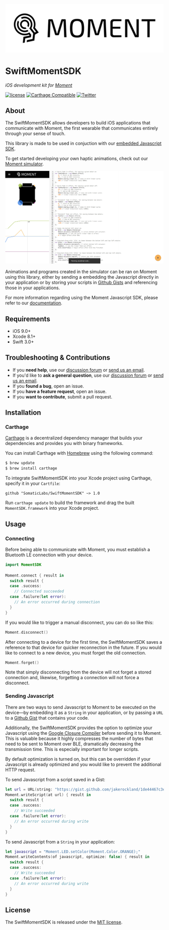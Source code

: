 ![Moment Logo](images/moment.png)

# SwiftMomentSDK

*iOS development kit for [Moment](https://wearmoment.com)*

[![license](https://img.shields.io/github/license/mashape/apistatus.svg)](https://github.com/SomaticLabs/SwiftMomentSDK/blob/master/LICENSE)
[![Carthage Compatible](https://img.shields.io/badge/Carthage-compatible-4BC51D.svg?style=flat)](https://github.com/Carthage/Carthage)
[![Twitter](https://img.shields.io/badge/twitter-@SomaticLabs-orange.svg?style=flat)](http://twitter.com/SomaticLabs)

## About

The SwiftMomentSDK allows developers to build iOS applications that communicate with Moment, the first wearable that communicates entirely through your sense of touch. 

This library is made to be used in conjuction with our [embedded Javascript SDK](https://github.com/somaticlabs/moment-sdk).

To get started developing your own haptic animations, check out our [Moment simulator](https://somaticlabs.github.io/moment-sim/).

![Moment Simulator](images/sim.png)

Animations and programs created in the simulator can be ran on Moment using this library, either by sending a embedding the Javascript directly in your application or by storing your scripts in [Github Gists](https://gist.github.com) and referencing those in your applications. 

For more information regarding using the Moment Javascript SDK, please refer to our [documentation](https://somaticlabs.github.io/moment-sdk/).

## Requirements

- iOS 9.0+
- Xcode 8.1+
- Swift 3.0+

## Troubleshooting & Contributions

- If you **need help**, use our [discussion forum](https://talk.wearmoment.com) or [send us an email](mailto:developers@somaticlabs.io).
- If you'd like to **ask a general question**, use our [discussion forum](https://talk.wearmoment.com) or [send us an email](mailto:developers@somaticlabs.io).
- If you **found a bug**, open an issue.
- If you **have a feature request**, open an issue.
- If you **want to contribute**, submit a pull request.

## Installation

### Carthage

[Carthage](https://github.com/Carthage/Carthage) is a decentralized dependency manager that builds your dependencies and provides you with binary frameworks.

You can install Carthage with [Homebrew](http://brew.sh/) using the following command:

```bash
$ brew update
$ brew install carthage
```

To integrate SwiftMomentSDK into your Xcode project using Carthage, specify it in your `Cartfile`:

```ogdl
github "SomaticLabs/SwiftMomentSDK" ~> 1.0
```

Run `carthage update` to build the framework and drag the built `MomentSDK.framework` into your Xcode project.

## Usage

### Connecting

Before being able to communicate with Moment, you must establish a Bluetooth LE connection with your device.

```swift 
import MomentSDK

Moment.connect { result in
  switch result {
  case .success:
    // Connected succeeded
  case .failure(let error):
    // An error occurred during connection
  }
}
```

If you would like to trigger a manual disconnect, you can do so like this:

```swift
Moment.disconnect()
```

After connecting to a device for the first time, the SwiftMomentSDK saves a reference to that device for quicker reconnection in the future. If you would like to connect to a new device, you must forget the old connection.

```swift
Moment.forget()
```

Note that simply disconnecting from the device will not forget a stored connection and, likewise, forgetting a connection will not force a disconnect.

### Sending Javascript

There are two ways to send Javascript to Moment to be executed on the device—by embedding it as a `String` in your application, or by passing a `URL` to a [Github Gist](https://gist.github.com) that contains your code.

Additionally, the SwiftMomentSDK provides the option to optimize your Javascript using the [Google Closure Compiler](https://developers.google.com/closure/compiler/) before sending it to Moment. This is valuable because it highly compresses the number of bytes that need to be sent to Moment over BLE, dramatically decreasing the transmission time. This is especially important for longer scripts. 

By default optimization is turned on, but this can be overridden if your Javascript is already optimized and you would like to prevent the additional HTTP request.

To send Javascript from a script saved in a Gist:

```swift
let url = URL(string: "https://gist.github.com/jakerockland/1de44467c3eaf132a2089b6c88d680b8")!
Moment.writeScript(at url) { result in
  switch result {
  case .success:
    // Write succeeded
  case .failure(let error):
    // An error occurred during write
  }
}
```

To send Javascript from a `String` in your application:

```swift
let javascript = "Moment.LED.setColor(Moment.Color.ORANGE);"
Moment.writeContents(of javascript, optimize: false) { result in
  switch result {
  case .success:
    // Write succeeded
  case .failure(let error):
    // An error occurred during write
  }
}
```

## License

The SwiftMomentSDK is released under the [MIT license](https://github.com/SomaticLabs/SwiftMomentSDK/blob/master/LICENSE).
